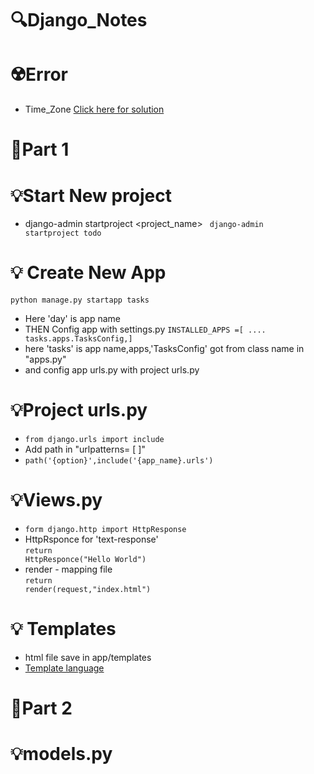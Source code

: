 # 🔍Django_Notes

# ☢️Error
- Time_Zone <a href="https://github.com/Ag3ntQ/Django_TimeZone_solution">Click here for solution</a>
# 📌Part 1
# 💡Start New project
- django-admin startproject <project_name>
<code> django-admin startproject todo</code>
# 💡 Create New App
<code>python manage.py startapp tasks</code>
- Here 'day' is app name 
- THEN Config app with settings.py
<code>INSTALLED_APPS =[
.... tasks.apps.TasksConfig,]</code>
- here 'tasks' is app name,apps,'TasksConfig' got from class name in "apps.py"
- and config app urls.py with project urls.py
# 💡Project urls.py
- <code>from django.urls import include</code>
- Add path in "urlpatterns= [ ]"
- <code>path('{option}',include('{app_name}.urls')</code>
# 💡Views.py
- <code>form django.http import HttpResponse</code>
- HttpRsponce for 'text-response'</br>
<code>return HttpResponce("Hello World")</code>
- render - mapping file</br>
<code>return render(request,"index.html")</code>
# 💡 Templates
- html file save in app/templates
- <a href="https://docs.djangoproject.com/en/4.0/ref/templates/language/">Template language</a>
# 📌Part 2
# 💡models.py

